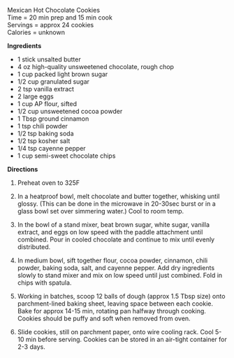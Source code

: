 Mexican Hot Chocolate Cookies \
Time = 20 min prep and 15 min cook\
Servings = approx 24 cookies\
Calories = unknown

**Ingredients**
- 1 stick unsalted butter
- 4 oz high-quality unsweetened chocolate, rough chop
- 1 cup packed light brown sugar
- 1/2 cup granulated sugar
- 2 tsp vanilla extract
- 2 large eggs
- 1 cup AP flour, sifted
- 1/2 cup unsweetened cocoa powder
- 1 Tbsp ground cinnamon
- 1 tsp chili powder
- 1/2 tsp baking soda
- 1/2 tsp kosher salt
- 1/4 tsp cayenne pepper
- 1 cup semi-sweet chocolate chips

**Directions**

1. Preheat oven to 325F

2. In a heatproof bowl, melt chocolate and butter together, whisking until glossy. (This can be done in the microwave in 20-30sec burst or in a glass bowl set over simmering water.) Cool to room temp. 

3. In the bowl of a stand mixer, beat brown sugar, white sugar, vanilla extract, and eggs on low speed with the paddle attachment until combined. Pour in cooled chocolate and continue to mix until evenly distributed. 

4. In medium bowl, sift together flour, cocoa powder, cinnamon, chili powder, baking soda, salt, and cayenne pepper. Add dry ingredients slowly to stand mixer and mix on low speed until just combined. Fold in chips with spatula. 

5. Working in batches, scoop 12 balls of dough (approx 1.5 Tbsp size) onto parchment-lined baking sheet, leaving space between each cookie. Bake for approx 14-15 min, rotating pan halfway through cooking. Cookies should be puffy and soft when removed from oven. 

6. Slide cookies, still on parchment paper, onto wire cooling rack. Cool 5-10 min before serving. Cookies can be stored in an air-tight container for 2-3 days. 